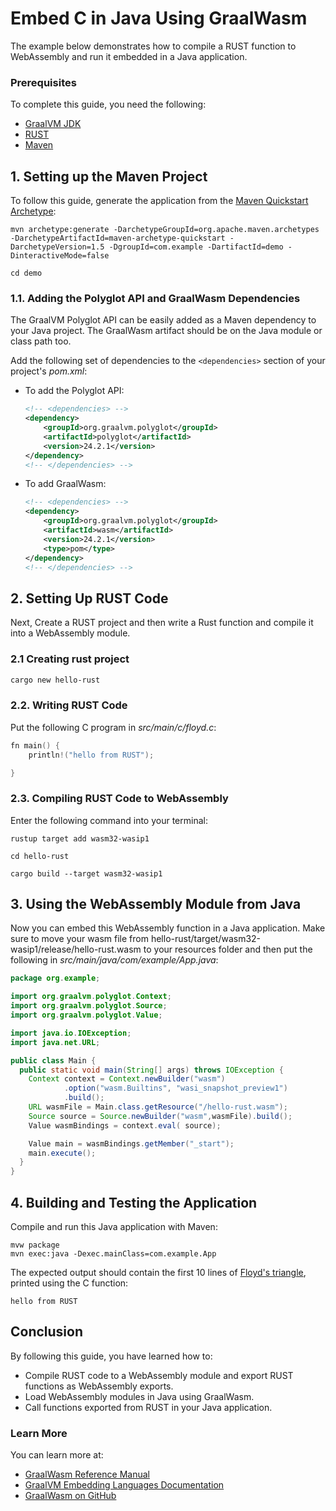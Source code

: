 # Embed C in Java Using GraalWasm

The example below demonstrates how to compile a RUST function to WebAssembly and run it embedded in a Java application.

### Prerequisites

To complete this guide, you need the following:
- [GraalVM JDK](https://www.graalvm.org/downloads/)
- [RUST](https://www.rust-lang.org/tools/install)
- [Maven](https://maven.apache.org/)

## 1. Setting up the Maven Project

To follow this guide, generate the application from the [Maven Quickstart Archetype](https://maven.apache.org/archetypes/maven-archetype-quickstart/):

```shell
mvn archetype:generate -DarchetypeGroupId=org.apache.maven.archetypes -DarchetypeArtifactId=maven-archetype-quickstart -DarchetypeVersion=1.5 -DgroupId=com.example -DartifactId=demo -DinteractiveMode=false
```
```shell
cd demo
```

### 1.1. Adding the Polyglot API and GraalWasm Dependencies

The GraalVM Polyglot API can be easily added as a Maven dependency to your Java project.
The GraalWasm artifact should be on the Java module or class path too.

Add the following set of dependencies to the `<dependencies>` section of your project's _pom.xml_:

- To add the Polyglot API:
    ```xml
    <!-- <dependencies> -->
    <dependency>
        <groupId>org.graalvm.polyglot</groupId>
        <artifactId>polyglot</artifactId>
        <version>24.2.1</version>
    </dependency>
    <!-- </dependencies> -->
    ```
- To add GraalWasm:
    ```xml
    <!-- <dependencies> -->
    <dependency>
        <groupId>org.graalvm.polyglot</groupId>
        <artifactId>wasm</artifactId>
        <version>24.2.1</version>
        <type>pom</type>
    </dependency>
    <!-- </dependencies> -->
    ```

## 2. Setting Up RUST Code

Next, Create a RUST project and then write a Rust function and compile it into a WebAssembly module.

### 2.1  Creating rust project
```BASH
cargo new hello-rust

```

### 2.2. Writing RUST Code

Put the following C program in _src/main/c/floyd.c_:

```c
fn main() {
    println!("hello from RUST");

}

```


### 2.3. Compiling RUST Code to WebAssembly

Enter the following command into your terminal:
```shell
rustup target add wasm32-wasip1

```
```shell
cd hello-rust
```
```shell
cargo build --target wasm32-wasip1
```


## 3. Using the WebAssembly Module from Java

Now you can embed this WebAssembly function in a Java application. Make sure to move your wasm file from hello-rust/target/wasm32-wasip1/release/hello-rust.wasm to your resources folder and then put the following in _src/main/java/com/example/App.java_:

```java
package org.example;

import org.graalvm.polyglot.Context;
import org.graalvm.polyglot.Source;
import org.graalvm.polyglot.Value;

import java.io.IOException;
import java.net.URL;

public class Main {
  public static void main(String[] args) throws IOException {
    Context context = Context.newBuilder("wasm")
            .option("wasm.Builtins", "wasi_snapshot_preview1")
            .build();
    URL wasmFile = Main.class.getResource("/hello-rust.wasm");
    Source source = Source.newBuilder("wasm",wasmFile).build();
    Value wasmBindings = context.eval( source);

    Value main = wasmBindings.getMember("_start");
    main.execute();
  }
}
```

## 4. Building and Testing the Application

Compile and run this Java application with Maven:

```shell
mvw package
mvn exec:java -Dexec.mainClass=com.example.App
```

The expected output should contain the first 10 lines of [Floyd's triangle](https://en.wikipedia.org/wiki/Floyd%27s_triangle), printed using the C function:

```
hello from RUST
```

## Conclusion

By following this guide, you have learned how to:
* Compile RUST code to a WebAssembly module and export RUST functions as WebAssembly exports.
* Load WebAssembly modules in Java using GraalWasm.
* Call functions exported from RUST in your Java application.

### Learn More

You can learn more at:
* [GraalWasm Reference Manual](https://www.graalvm.org/latest/reference-manual/wasm/)
* [GraalVM Embedding Languages Documentation](https://www.graalvm.org/jdk23/reference-manual/embed-languages/)
* [GraalWasm on GitHub](https://github.com/oracle/graal/tree/master/wasm)